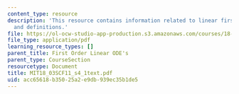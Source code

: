 ```yaml
---
content_type: resource
description: 'This resource contains information related to linear first ODE''s: examples
  and definitions.'
file: https://ol-ocw-studio-app-production.s3.amazonaws.com/courses/18-03sc-differential-equations-fall-2011/acc65618b35025a2e9db939ec35b1de5_MIT18_03SCF11_s4_1text.pdf
file_type: application/pdf
learning_resource_types: []
parent_title: First Order Linear ODE's
parent_type: CourseSection
resourcetype: Document
title: MIT18_03SCF11_s4_1text.pdf
uid: acc65618-b350-25a2-e9db-939ec35b1de5
---
```

